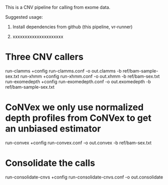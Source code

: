 This is a CNV pipeline for calling from exome data.

Suggested usage:

1. Install dependencies from github (this pipeline, vr-runner)


2. xxxxxxxxxxxxxxxxxxxxx

# Three CNV callers
run-clamms +config run-clamms.conf -o out.clamms -b ref/bam-sample-sex.txt
run-xhmm   +config run-xhmm.conf   -o out.xhmm   -b ref/bam-sex.txt
run-exomedepth +config run-exomedepth.conf -o out.exomedepth -b ref/bam-sample-sex.txt


# CoNVex we only use normalized depth profiles from CoNVex to get an unbiased estimator
run-convex +config run-convex.conf -o out.convex -b ref/bam-sex.txt


# Consolidate the calls
run-consolidate-cnvs +config run-consolidate-cnvs.conf -o out.consolidate

